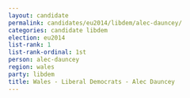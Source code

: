```yaml
---
layout: candidate
permalink: candidates/eu2014/libdem/alec-dauncey/
categories: candidate libdem
election: eu2014
list-rank: 1
list-rank-ordinal: 1st
person: alec-dauncey
region: wales
party: libdem
title: Wales - Liberal Democrats - Alec Dauncey
---
```

